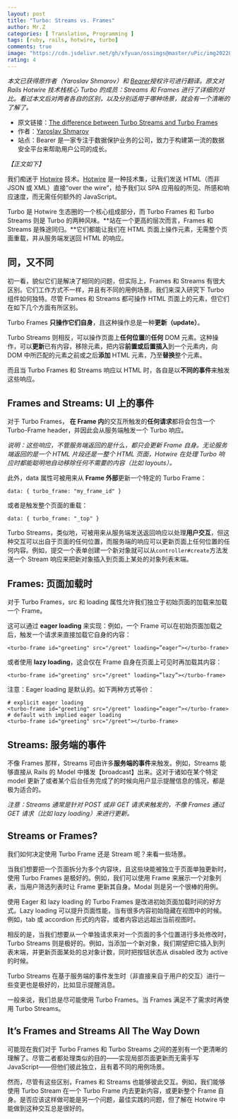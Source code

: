 ```yaml
---
layout: post
title: "Turbo: Streams vs. Frames"
author: Mr.Z
categories: [ Translation, Programming ]
tags: [ruby, rails, hotwire, turbo]
comments: true
image: "https://cdn.jsdelivr.net/gh/xfyuan/ossimgs@master/uPic/img20220823.jpeg"
rating: 4
---
```


*本文已获得原作者（Yaroslav Shmarov）和 [Bearer](https://www.bearer.com/)授权许可进行翻译。原文对 Rails Hotwire 技术栈核心 Turbo 的成员：Streams 和 Frames 进行了详细的对比。看过本文后对两者各自的区别，以及分别适用于哪种场景，就会有一个清晰的了解了。*

- 原文链接：[The difference between Turbo Streams and Turbo Frames](https://www.bearer.com/blog/turbo-streams-and-turbo-frames)
- 作者：[Yaroslav Shmarov](https://twitter.com/yarotheslav)
- 站点：Bearer 是一家专注于数据保护业务的公司，致力于构建第一流的数据安全平台来帮助用户公司的成长。

*【正文如下】*

我们痴迷于 [Hotwire](https://www.bearer.com/blog/why-hotwire) 技术。[Hotwire](https://www.bearer.com/blog/why-hotwire) 是一种技术集，让我们发送 HTML（而非 JSON 或 XML）直接“over the wire”，给予我们以 SPA 应用般的所见、所感和响应速度，而无需任何额外的 JavaScript。

Turbo 是 Hotwire 生态圈的一个核心组成部分，而 Turbo Frames 和 Turbo Streams 则是 Turbo 的两种风味。**站在一个更高的层次而言，Frames 和 Streams 是殊途同归。**它们都能让我们在 HTML 页面上操作元素，无需整个页面重载，并从服务端发送回 HTML 的响应。

## 同，又不同

初一看，貌似它们是解决了相同的问题，但实际上，Frames 和 Streams 有很大区别。它们工作方式不一样，并且有不同的用例场景。我们来深入研究下 Turbo 组件如何独特。尽管 Frames 和 Streams 都可操作 HTML 页面上的元素，但它们在如下几个方面有所区别。

Turbo Frames **只操作它们自身**，且这种操作总是一种**更新（update）**。

Turbo Streams 则相反，可以操作页面上**任何位置**的**任何** DOM 元素。这种操作，可以**更新**已有内容，移除元素，把内容**前置或后置插入**到一个元素内，向 DOM 中所匹配的元素之前或之后**添加** HTML 元素，乃至**替换**整个元素。

而且当 Turbo Frames 和 Streams 响应以 HTML 时，各自是以**不同的事件**来触发这些响应。

## Frames and Streams: UI 上的事件

对于 Turbo Frames， **在 Frame 内**的交互所触发的**任何请求**都将会包含一个 Turbo-Frame header，并因此会从服务端触发一个 Turbo 响应。

*说明：这些响应，不管服务端返回的是什么，都只会更新 Frame 自身。无论服务端返回的是一个 HTML 片段还是一整个 HTML 页面，Hotwire 在处理 Turbo 响应时都能聪明地自动移除任何不需要的内容（比如 layouts）。*

此外，data 属性可被用来从 **Frame 外部**更新一个特定的 Turbo Frame：

```erb
data: { turbo_frame: "my_frame_id" }
```

或者是触发整个页面的重载：

```erb
data: { turbo_frame: "_top" }
```

Turbo Streams，类似地，可被用来从服务端发送返回响应以处理**用户交互**，但这种交互可以出自于页面的任何位置，而服务端的响应可以更新页面上任何位置的任何内容。例如，提交一个表单创建一个新对象就可以从`controller#create`方法发送一个 Stream 响应来把新对象插入到页面上某处的对象列表末端。

## Frames: 页面加载时

对于 Turbo Frames，src 和 loading 属性允许我们独立于初始页面的加载来加载一个 Frame。

这可以通过 **eager loading** 来实现：例如，一个 Frame 可以在初始页面加载之后，触发一个请求来直接加载它自身的内容：

```erb
<turbo-frame id="greeting" src="/greet" loading=”eager”></turbo-frame>
```

或者使用 **lazy loading**，这会仅在 Frame 自身在页面上可见时再加载其内容：

```erb
<turbo-frame id="greeting" src="/greet" loading=”lazy”></turbo-frame>
```

注意：Eager loading 是默认的。如下两种方式等价：

```erb
# explicit eager loading
<turbo-frame id="greeting" src="/greet" loading=”eager”></turbo-frame>
# default with implied eager loading
<turbo-frame id="greeting" src="/greet"></turbo-frame>
```

## Streams: 服务端的事件

不像 Frames 那样，Streams 可由许多**服务端的事件**来触发。例如，Streams 能够直接从 Rails 的 Model 中播发【broadcast】出来。这对于诸如在某个特定 model 更新了或者某个后台任务完成了的时候向用户显示提醒信息的情况，都是极为适合的。

*注意：Streams 通常是针对 POST 或非 GET 请求来触发的，不像 Frames 通过 GET 请求（比如 lazy loading）来进行更新。*

## Streams or Frames?

我们如何决定使用 Turbo Frame 还是 Stream 呢？来看一些场景。

当我们想要把一个页面拆分为多个内容块，且这些块能被独立于页面单独更新时，使用 Turbo Frames 是极好的。例如，我们可以使用 Frame 来展示一个对象列表，当用户筛选列表时让 Frame 更新其自身。Modal 则是另一个很棒的用例。

使用 Eager 和 lazy loading 的 Turbo Frames 是改进初始页面加载时间的好方式。Lazy loading 可以提升页面性能，当有很多内容初始隐藏在视图中的时候。例如，tab 或 accordion 形式的内容，或者内容远远超出当前视图时。

相反的是，当我们想要从一个单独请求来对一个页面的多个位置进行多处修改时，Turbo Streams 则是极好的。例如，当添加一个新对象，我们期望把它插入到列表末端，并更新页面某处的总对象计数，同时把按钮状态从 disabled 改为 active 的时候。

Turbo Streams 在基于服务端的事件发生时（非直接来自于用户的交互）进行一些变更也是极好的，比如显示提醒消息。

一般来说，我们总是尽可能使用 Turbo Frames。当 Frames 满足不了需求时再使用 Turbo Streams。

## It’s Frames and Streams All The Way Down

可能现在我们对于 Turbo Frames 和 Turbo Streams 之间的差别有一个更清晰的理解了。尽管二者都处理类似的目的——实现局部页面更新而无需手写 JavaScript——但他们彼此独立，且有着不同的用例场景。

然而，尽管有这些区别，Frames 和 Streams 也能够彼此交互。例如，我们能够使用 Turbo Stream 在一个 Turbo Frame 内去更新内容，或更新整个 Frame 自身。是否应该这样做可能是另一个问题，最佳实践的问题，但了解在 Hotwire 中能做到这种交互总是很好的。
